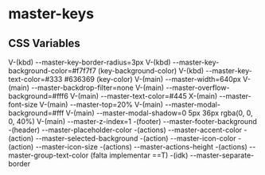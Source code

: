 # master-keys
## CSS Variables
V-(kbd)		--master-key-border-radius=3px
V-(kbd)		--master-key-background-color=#f7f7f7	(key-background-color)
V-(kbd)		--master-key-text-color=#333	#636369	(key-color)
V-(main)	--master-width=640px
V-(main)	--master-backdrop-filter=none
V-(main)	--master-overflow-background=#fff6
V-(main)	--master-text-color=#445
X-(main)	--master-font-size
V-(main)	--master-top=20%
V-(main)	--master-modal-background=#fff
V-(main)	--master-modal-shadow=0 5px 36px rgba(0, 0, 0, 40%)
V-(main)	--master-z-index=1
-(footer)	--master-footer-background
-(header)	--master-placeholder-color
-(actions)	--master-accent-color
-(action)	--master-selected-background
-(action)	--master-icon-color
-(action)	--master-icon-size
-(actions)	--master-actions-height
-(actions)	--master-group-text-color		(falta implementar ==T)
-(idk)		--master-separate-border